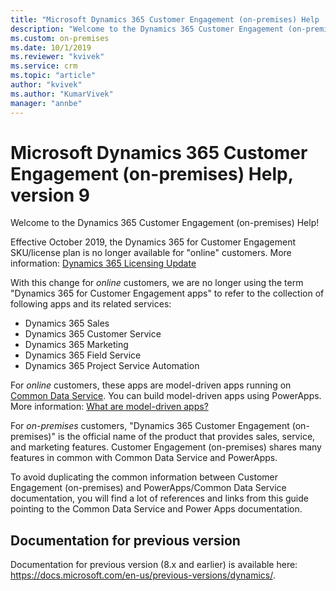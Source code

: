 ```yaml
---
title: "Microsoft Dynamics 365 Customer Engagement (on-premises) Help | MicrosoftDocs"
description: "Welcome to the Dynamics 365 Customer Engagement (on-premises) Help, version 9."
ms.custom: on-premises
ms.date: 10/1/2019
ms.reviewer: "kvivek"
ms.service: crm
ms.topic: "article"
author: "kvivek"
ms.author: "KumarVivek"
manager: "annbe"
---
```

# Microsoft Dynamics 365 Customer Engagement (on-premises) Help, version 9

Welcome to the Dynamics 365 Customer Engagement (on-premises) Help!

Effective October 2019, the Dynamics 365 for Customer Engagement SKU/license plan is no longer available for "online" customers. More information: [Dynamics 365 Licensing Update](https://docs.microsoft.com/dynamics365/licensing/update)

With this change for *online* customers, we are no longer using the term "Dynamics 365 for Customer Engagement apps" to refer to the collection of following apps and its related services:
- Dynamics 365 Sales
- Dynamics 365 Customer Service
- Dynamics 365 Marketing 
- Dynamics 365 Field Service
- Dynamics 365 Project Service Automation

For *online* customers, these apps are model-driven apps running on [Common Data Service](https://docs.microsoft.com/powerapps/maker/common-data-service/data-platform-intro). You can build model-driven apps using PowerApps. More information: [What are model-driven apps?](https://docs.microsoft.com/powerapps/maker/model-driven-apps/model-driven-app-overview)

For *on-premises* customers, "Dynamics 365 Customer Engagement (on-premises)" is the official name of the product that provides sales, service, and marketing features. Customer Engagement (on-premises) shares many features in common with Common Data Service and PowerApps. 

To avoid duplicating the common information between Customer Engagement (on-premises) and PowerApps/Common Data Service documentation, you will find a lot of references and links from this guide pointing to the Common Data Service and Power Apps documentation.  

## Documentation for previous version

Documentation for previous version (8.x and earlier) is available here: <https://docs.microsoft.com/en-us/previous-versions/dynamics/>.
